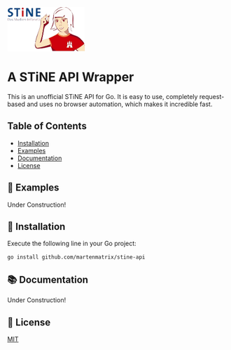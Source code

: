 <img alt="STiNE Logo" height="100" src="./stine_logo.png"/>

# A STiNE API Wrapper

This is an unofficial STiNE API for Go. It is easy to use, completely request-based and uses no browser automation, which makes it incredible fast.

## Table of Contents
- [Installation](#rocket-installation)
- [Examples](#paperclip-examples)
- [Documentation](#books-documentation)
- [License](#scroll-license)

## :paperclip: Examples
Under Construction!

## :rocket: Installation
Execute the following line in your Go project:
```shell
go install github.com/martenmatrix/stine-api
```

## :books: Documentation
Under Construction!

## :scroll: License
[MIT](./LICENSE)